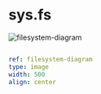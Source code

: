 # sys.fs


![filesystem-diagram](https://user-images.githubusercontent.com/185555/196359531-1e6f6dc9-7b05-47d6-ab22-bffebbb0174f.png)



```yaml layout.props

ref: filesystem-diagram
type: image
width: 500
align: center

```



